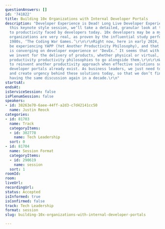 ```yaml
---
questionAnswers: []
id: '741822'
title: Building 10x Organizations with Internal Developer Portals
description: "Developer Experience is Dead! Long Live Developer Experience!\r\n\r\nIn
  this keynote style session, we’ll take a detailed, granular look at the barriers
  to productivity faced by developers today. 10x developers may be a myth, but 10x
  organizations are very real, as proven by the influential study performed in the
  1980s, ‘The Coding War Games.’\r\n\r\nRight now, here in early 2024, we seem to
  be experiencing YAPP (Yet Another Productivity Philosophy), and that philosophy
  is converging on developer experience or ‘DevEx.’ It seems that with every new method
  we invent for the delivery of products, whether physical or virtual, we reinvent
  productivity productivity philosophies to go alongside them.\r\n\r\nWe have no need
  to reinvent another productivity approach when effective solutions such as internal
  developer portals already exist. As business leaders, we just need to invest in
  and create urgency behind these solutions today, so that we don’t find ourselves
  having the same discussion again in a decade.\r\n"
startsAt:
endsAt:
isServiceSession: false
isPlenumSession: false
speakers:
- id: 38263e70-6aee-44ff-a2d3-c7d42141cc50
  name: Justin Reock
categories:
- id: 81703
  name: Track
  categoryItems:
  - id: 302778
    name: Tech Leadership
  sort: 0
- id: 81704
  name: Session Format
  categoryItems:
  - id: 290619
    name: session
  sort: 1
roomId:
room:
liveUrl:
recordingUrl:
status: Accepted
isInformed: true
isConfirmed: false
track: Tech Leadership
format: session
slug: building-10x-organizations-with-internal-developer-portals

---
```

